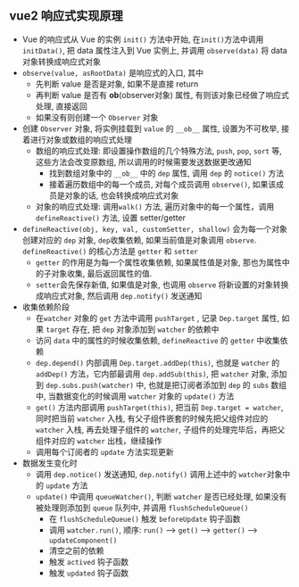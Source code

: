 ## vue2 响应式实现原理
-   Vue 的响应式从 Vue 的实例 `init()` 方法中开始, 在`init()`方法中调用 `initData()`, 把 data 属性注入到 Vue 实例上, 并调用 `observe(data)` 将 data 对象转换成响应式对象
-   `observe(value, asRootData)` 是响应式的入口, 其中
    -   先判断 value 是否是对象, 如果不是直接 return
    -   再判断 value 是否有 **ob**(observer对象) 属性, 有则该对象已经做了响应式处理, 直接返回
    -   如果没有则创建一个 `Observer` 对象
-   创建 `Observer` 对象, 将实例挂载到 `value` 的 `__ob__` 属性, 设置为不可枚举, 接着进行对象或数组的响应式处理
    -   数组的响应式处理: 即设置操作数组的几个特殊方法, `push`, `pop`, `sort` 等, 这些方法会改变原数组, 所以调用的时候需要发送数据更改通知
        -   找到数组对象中的 `__ob__` 中的 `dep` 属性, 调用 `dep` 的 `notice()` 方法
        -   接着遍历数组中的每一个成员, 对每个成员调用 `observe()`, 如果该成员是对象的话, 也会转换成响应式对象
    -   对象的响应式处理: 调用`walk()` 方法, 遍历对象中的每一个属性，调用`defineReactive()` 方法, 设置 setter/getter
-   `defineReactive(obj, key, val, customSetter, shallow)` 会为每一个对象创建对应的 `dep` 对象, `dep`收集依赖, 如果当前值是对象调用 `observe`. `defineReactive()` 的核心方法是 `getter` 和 `setter`
    -   `getter` 的作用是为每一个属性收集依赖, 如果属性值是对象, 那也为属性中的子对象收集, 最后返回属性的值.
    -   `setter`会先保存新值, 如果值是对象, 也调用 `observe` 将新设置的对象转换成响应式对象, 然后调用 `dep.notify()` 发送通知
-   收集依赖阶段
    -   在`watcher` 对象的 `get` 方法中调用 `pushTarget` , 记录 `Dep.target` 属性, 如果 `target` 存在, 把 `dep` 对象添加到 `watcher` 的依赖中
    -   访问 `data` 中的属性的时候收集依赖, `defineReactive` 的 `getter` 中收集依赖
    -   `dep.depend()` 内部调用 `Dep.target.addDep(this)`, 也就是 `watcher` 的 `addDep()` 方法，它内部最调用 `dep.addSub(this)`, 把 `watcher` 对象, 添加到 `dep.subs.push(watcher)` 中, 也就是把订阅者添加到 `dep` 的 `subs` 数组中, 当数据变化的时候调用 `watcher` 对象的 `update()` 方法
    -   `get()` 方法内部调用 `pushTarget(this)`, 把当前 `Dep.target = watcher`, 同时把当前 `watcher` 入栈, 有父子组件嵌套的时候先把父组件对应的 `watcher` 入栈, 再去处理子组件的 `watcher`, 子组件的处理完毕后，再把父组件对应的 `watcher` 出栈，继续操作
    -   调用每个订阅者的 `update` 方法实现更新
-   数据发生变化时
    -   调用 `dep.notice()` 发送通知, `dep.notify()` 调用上述中的 `watcher`对象中的 `update` 方法
    -   `update()` 中调用 `queueWatcher()`, 判断 `watcher` 是否已经处理, 如果没有被处理则添加到 `queue` 队列中, 并调用 `flushScheduleQueue()`
        -   在 `flushScheduleQueue()` 触发 `beforeUpdate` 钩子函数
        -   调用 `watcher.run()`, 顺序: `run()` --> `get()` --> `getter()` --> `updateComponent()`
        -   清空之前的依赖
        -   触发 `actived` 钩子函数
        -   触发 `updated` 钩子函数